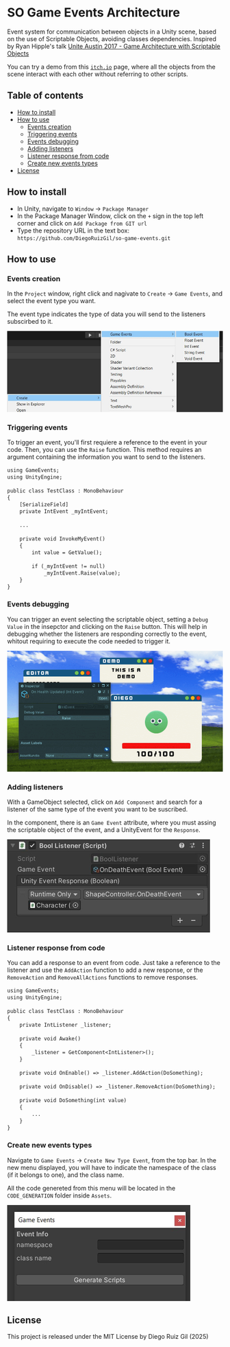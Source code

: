 # SO Game Events Architecture

Event system for communication between objects in a Unity scene, based on the use of Scriptable Objects, avoiding classes dependencies. Inspired by Ryan Hipple's talk [Unite Austin 2017 - Game Architecture with Scriptable Objects](https://www.youtube.com/watch?v=raQ3iHhE_Kk)

You can try a demo from this [`itch.io`](https://diegorg64.itch.io/so-game-events-architecture) page, where all the objects from the scene interact with each other without referring to other scripts.

## Table of contents
- [How to install](#how-to-install)
- [How to use](#how-to-use)
    - [Events creation](#events-creation)
    - [Triggering events](#triggering-events)
    - [Events debugging](#events-debugging)
    - [Adding listeners](#adding-listeners)
    - [Listener response from code](#listener-response-from-code)
    - [Create new events types](#create-new-events-types)
- [License](#license)


## How to install
- In Unity, navigate to `Window` -> `Package Manager`
- In the Package Manager Window, click on the `+` sign in the top left corner and click on `Add Package from GIT url`
- Type the repository URL in the text box: `https://github.com/DiegoRuizGil/so-game-events.git`

## How to use

### Events creation
In the `Project` window, right click and nagivate to `Create` -> `Game Events`, and select the event type you want.

The event type indicates the type of data you will send to the listeners subscirbed to it.

![Create Event](game-events-create.jpg)

### Triggering events
To trigger an event, you'll first requiere a reference to the event in your code. Then, you can use the `Raise` function. This method requires an argument containing the information you want to send to the listeners.

```CSharp
using GameEvents;
using UnityEngine;

public class TestClass : MonoBehaviour
{
    [SerializeField]
    private IntEvent _myIntEvent;

    ...

    private void InvokeMyEvent()
    {
        int value = GetValue();

        if (_myIntEvent != null)
            _myIntEvent.Raise(value);
    }
}
```

### Events debugging
You can trigger an event selecting the scriptable object, setting a `Debug Value` in the insepctor and clicking on the `Raise` button. This will help in debugging whether the listeners are responding correctly to the event, whitout requiring to execute the code needed to trigger it.

![Event debugging](event-debugging.gif)

### Adding listeners
With a GameObject selected, click on `Add Component` and search for a listener of the same type of the event you want to be suscribed.

In the component, there is an `Game Event` attribute, where you must assing the scriptable object of the event, and a UnityEvent for the `Response`.

![Listener](listener.jpg)

### Listener response from code
You can add a response to an event from code. Just take a reference to the listener and use the `AddAction` function to add a new response, or the `RemoveAction` and `RemoveAllActions` functions to remove responses.

```CSharp
using GameEvents;
using UnityEngine;

public class TestClass : MonoBehaviour
{
    private IntListener _listener;

    private void Awake()
    {
        _listener = GetComponent<IntListener>();
    }

    private void OnEnable() => _listener.AddAction(DoSomething);

    private void OnDisable() => _listener.RemoveAction(DoSomething);

    private void DoSomething(int value)
    {
        ...
    }
}
```

### Create new events types
Navigate to `Game Events` -> `Create New Type Event`, from the top bar. In the new menu displayed, you will have to indicate the namespace of the class (if it belongs to one), and the class name.

All the code genereted from this menu will be located in the `CODE_GENERATION` folder inside `Assets`.

![Create new event type](menu-item.jpg)
 
## License
This project is released under the MIT License by Diego Ruiz Gil (2025)
